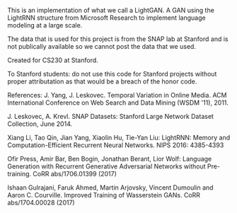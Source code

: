 This is an implementation of what we call a LightGAN. A GAN using the LightRNN structure from Microsoft Research to implement language modeling at a large scale. 

The data that is used for this project is from the SNAP lab at Stanford and is not publically available so we cannot post the data that we used.

Created for CS230 at Stanford.

To Stanford students: do not use this code for Stanford projects without proper attributation as that would be a breach of the honor code. 

References:
J. Yang, J. Leskovec. Temporal Variation in Online Media. ACM International Conference on Web Search and Data Mining (WSDM '11), 2011.
    
J. Leskovec, A. Krevl. SNAP Datasets: Stanford Large Network Dataset Collection, June 2014.
    
Xiang Li, Tao Qin, Jian Yang, Xiaolin Hu, Tie-Yan Liu: LightRNN: Memory and Computation-Efficient Recurrent Neural Networks. NIPS 2016: 4385-4393

Ofir Press, Amir Bar, Ben Bogin, Jonathan Berant, Lior Wolf: Language Generation with Recurrent Generative Adversarial Networks without Pre-training. CoRR abs/1706.01399 (2017)

Ishaan Gulrajani, Faruk Ahmed, Martin Arjovsky, Vincent Dumoulin and Aaron C. Courville. Improved Training of Wasserstein GANs. CoRR abs/1704.00028 (2017)
